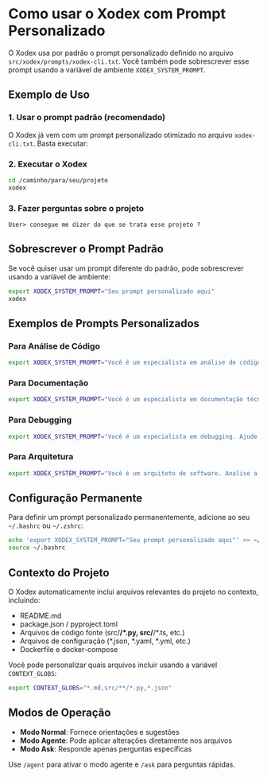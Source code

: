 # Como usar o Xodex com Prompt Personalizado

O Xodex usa por padrão o prompt personalizado definido no arquivo `src/xodex/prompts/xodex-cli.txt`. Você também pode sobrescrever esse prompt usando a variável de ambiente `XODEX_SYSTEM_PROMPT`.

## Exemplo de Uso

### 1. Usar o prompt padrão (recomendado)

O Xodex já vem com um prompt personalizado otimizado no arquivo `xodex-cli.txt`. Basta executar:

### 2. Executar o Xodex

```bash
cd /caminho/para/seu/projeto
xodex
```

### 3. Fazer perguntas sobre o projeto

```
User> consegue me dizer do que se trata esse projeto ?
```

## Sobrescrever o Prompt Padrão

Se você quiser usar um prompt diferente do padrão, pode sobrescrever usando a variável de ambiente:

```bash
export XODEX_SYSTEM_PROMPT="Seu prompt personalizado aqui"
xodex
```

## Exemplos de Prompts Personalizados

### Para Análise de Código
```bash
export XODEX_SYSTEM_PROMPT="Você é um especialista em análise de código. Analise o código fornecido e identifique padrões, problemas potenciais, e sugestões de melhoria."
```

### Para Documentação
```bash
export XODEX_SYSTEM_PROMPT="Você é um especialista em documentação técnica. Ajude a criar documentação clara e completa para o projeto."
```

### Para Debugging
```bash
export XODEX_SYSTEM_PROMPT="Você é um especialista em debugging. Ajude a identificar e resolver problemas no código."
```

### Para Arquitetura
```bash
export XODEX_SYSTEM_PROMPT="Você é um arquiteto de software. Analise a arquitetura do projeto e sugira melhorias estruturais."
```

## Configuração Permanente

Para definir um prompt personalizado permanentemente, adicione ao seu `~/.bashrc` ou `~/.zshrc`:

```bash
echo 'export XODEX_SYSTEM_PROMPT="Seu prompt personalizado aqui"' >> ~/.bashrc
source ~/.bashrc
```

## Contexto do Projeto

O Xodex automaticamente inclui arquivos relevantes do projeto no contexto, incluindo:
- README.md
- package.json / pyproject.toml
- Arquivos de código fonte (src/**/*.py, src/**/*.ts, etc.)
- Arquivos de configuração (*.json, *.yaml, *.yml, etc.)
- Dockerfile e docker-compose

Você pode personalizar quais arquivos incluir usando a variável `CONTEXT_GLOBS`:

```bash
export CONTEXT_GLOBS="*.md,src/**/*.py,*.json"
```

## Modos de Operação

- **Modo Normal**: Fornece orientações e sugestões
- **Modo Agente**: Pode aplicar alterações diretamente nos arquivos
- **Modo Ask**: Responde apenas perguntas específicas

Use `/agent` para ativar o modo agente e `/ask` para perguntas rápidas.
